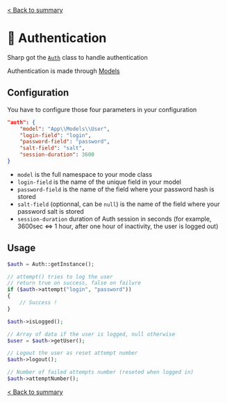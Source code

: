 [< Back to summary](../home.md)

# 🔐 Authentication

Sharp got the [`Auth`](../../Classes/Security/Auth.php) class to handle authentication

Authentication is made through [Models](../data/database.md)

## Configuration

You have to configure those four parameters in your configuration

```json
"auth": {
    "model": "App\\Models\\User",
    "login-field": "login",
    "password-field": "password",
    "salt-field": "salt",
    "session-duration": 3600
}
```

- `model` is the full namespace to your mode class
- `login-field` is the name of the unique field in your model
- `password-field` is the name of the field where your password hash is stored
- `salt-field` (optionnal, can be `null`) is the name of the field where your password salt is stored
- `session-duration` duration of Auth session in seconds (for example, 3600sec <=> 1 hour, after one hour of inactivity, the user is logged out)

## Usage

```php
$auth = Auth::getInstance();

// attempt() tries to log the user
// return true on success, false on failure
if ($auth->attempt("login", "password"))
{
    // Success !
}

$auth->isLogged();

// Array of data if the user is logged, null otherwise
$user = $auth->getUser();

// Logout the user as reset attempt number
$auth->logout();

// Number of failed attempts number (reseted when logged in)
$auth->attemptNumber();
```


[< Back to summary](../home.md)